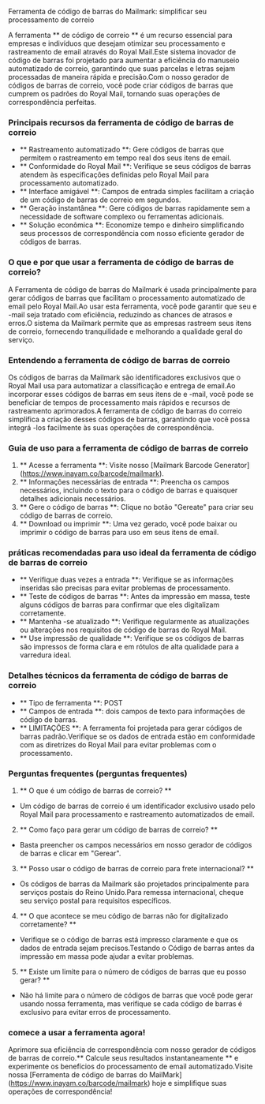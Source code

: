Ferramenta de código de barras do Mailmark: simplificar seu processamento de correio

A ferramenta ** de código de correio ** é um recurso essencial para empresas e indivíduos que desejam otimizar seu processamento e rastreamento de email através do Royal Mail.Este sistema inovador de código de barras foi projetado para aumentar a eficiência do manuseio automatizado de correio, garantindo que suas parcelas e letras sejam processadas de maneira rápida e precisão.Com o nosso gerador de códigos de barras de correio, você pode criar códigos de barras que cumprem os padrões do Royal Mail, tornando suas operações de correspondência perfeitas.

### Principais recursos da ferramenta de código de barras de correio

- ** Rastreamento automatizado **: Gere códigos de barras que permitem o rastreamento em tempo real dos seus itens de email.
- ** Conformidade do Royal Mail **: Verifique se seus códigos de barras atendem às especificações definidas pelo Royal Mail para processamento automatizado.
- ** Interface amigável **: Campos de entrada simples facilitam a criação de um código de barras de correio em segundos.
- ** Geração instantânea **: Gere códigos de barras rapidamente sem a necessidade de software complexo ou ferramentas adicionais.
- ** Solução econômica **: Economize tempo e dinheiro simplificando seus processos de correspondência com nosso eficiente gerador de códigos de barras.

### O que e por que usar a ferramenta de código de barras de correio?

A Ferramenta de código de barras do Mailmark é usada principalmente para gerar códigos de barras que facilitam o processamento automatizado de email pelo Royal Mail.Ao usar esta ferramenta, você pode garantir que seu e -mail seja tratado com eficiência, reduzindo as chances de atrasos e erros.O sistema da Mailmark permite que as empresas rastreem seus itens de correio, fornecendo tranquilidade e melhorando a qualidade geral do serviço.

### Entendendo a ferramenta de código de barras de correio

Os códigos de barras da Mailmark são identificadores exclusivos que o Royal Mail usa para automatizar a classificação e entrega de email.Ao incorporar esses códigos de barras em seus itens de e -mail, você pode se beneficiar de tempos de processamento mais rápidos e recursos de rastreamento aprimorados.A ferramenta de código de barras do correio simplifica a criação desses códigos de barras, garantindo que você possa integrá -los facilmente às suas operações de correspondência.

### Guia de uso para a ferramenta de código de barras de correio

1. ** Acesse a ferramenta **: Visite nosso [Mailmark Barcode Generator] (https://www.inayam.co/barcode/mailmark).
2. ** Informações necessárias de entrada **: Preencha os campos necessários, incluindo o texto para o código de barras e quaisquer detalhes adicionais necessários.
3. ** Gere o código de barras **: Clique no botão "Gereate" para criar seu código de barras de correio.
4. ** Download ou imprimir **: Uma vez gerado, você pode baixar ou imprimir o código de barras para uso em seus itens de email.

### práticas recomendadas para uso ideal da ferramenta de código de barras de correio

- ** Verifique duas vezes a entrada **: Verifique se as informações inseridas são precisas para evitar problemas de processamento.
- ** Teste de códigos de barras **: Antes da impressão em massa, teste alguns códigos de barras para confirmar que eles digitalizam corretamente.
- ** Mantenha -se atualizado **: Verifique regularmente as atualizações ou alterações nos requisitos de código de barras do Royal Mail.
- ** Use impressão de qualidade **: Verifique se os códigos de barras são impressos de forma clara e em rótulos de alta qualidade para a varredura ideal.

### Detalhes técnicos da ferramenta de código de barras de correio

- ** Tipo de ferramenta **: POST
- ** Campos de entrada **: dois campos de texto para informações de código de barras.
- ** LIMITAÇÕES **: A ferramenta foi projetada para gerar códigos de barras padrão.Verifique se os dados de entrada estão em conformidade com as diretrizes do Royal Mail para evitar problemas com o processamento.

### Perguntas frequentes (perguntas frequentes)

1. ** O que é um código de barras de correio? **
- Um código de barras de correio é um identificador exclusivo usado pelo Royal Mail para processamento e rastreamento automatizados de email.

2. ** Como faço para gerar um código de barras de correio? **
- Basta preencher os campos necessários em nosso gerador de códigos de barras e clicar em "Gerear".

3. ** Posso usar o código de barras de correio para frete internacional? **
- Os códigos de barras da Mailmark são projetados principalmente para serviços postais do Reino Unido.Para remessa internacional, cheque seu serviço postal para requisitos específicos.

4. ** O que acontece se meu código de barras não for digitalizado corretamente? **
- Verifique se o código de barras está impresso claramente e que os dados de entrada sejam precisos.Testando o Código de barras antes da impressão em massa pode ajudar a evitar problemas.

5. ** Existe um limite para o número de códigos de barras que eu posso gerar? **
- Não há limite para o número de códigos de barras que você pode gerar usando nossa ferramenta, mas verifique se cada código de barras é exclusivo para evitar erros de processamento.

### comece a usar a ferramenta agora!

Aprimore sua eficiência de correspondência com nosso gerador de códigos de barras de correio.** Calcule seus resultados instantaneamente ** e experimente os benefícios do processamento de email automatizado.Visite nossa [Ferramenta de código de barras do MailMark] (https://www.inayam.co/barcode/mailmark) hoje e simplifique suas operações de correspondência!